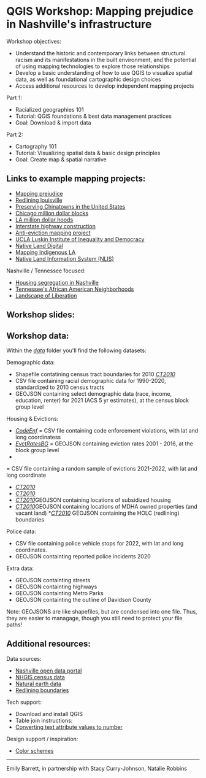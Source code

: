 # QGIS Workshop: Mapping prejudice in Nashville's infrastructure 

Workshop objectives:
* Understand the historic and contemporary links between structural   racism and its manifestations in the built environment, and the potential of using mapping technologies to explore those relationships  
* Develop a basic understanding of how to use QGIS to visualize spatial data, as well as foundational cartographic design choices 
* Access additional resources to develop independent mapping projects 

Part 1: 
* Racialized geographies 101
* Tutorial: QGIS foundations & best data management practices 
* Goal: Download & import data 

Part 2:
* Cartography 101
* Tutorial: Visualizing spatial data & basic design principles 
* Goal: Create map & spatial narrative 

## Links to example mapping projects: 

* [Mapping prejudice](https://mappingprejudice.umn.edu/)
* [Redlining louisville](https://lojic.maps.arcgis.com/apps/MapSeries/index.html?appid=e4d29907953c4094a17cb9ea8f8f89de)
* [Preserving Chinatowns in the United States](https://storymaps.arcgis.com/stories/3fa093b1c6194409ac979b03a4e77ed6)
* [Chicago million dollar blocks](https://chicagosmilliondollarblocks.com/)
* [LA million dollar hoods](https://milliondollarhoods.pre.ss.ucla.edu/)
* [Interstate highway construction](https://www.nbcnews.com/specials/america-highways-inequality/)
* [Anti-eviction mapping project](https://antievictionmap.com/)
* [UCLA Luskin Institute of Inequality and Democracy](https://challengeinequality.luskin.ucla.edu/property-police/)
* [Native Land Digital](https://native-land.ca/)
* [Mapping Indigenous LA](https://www.arcgis.com/apps/MapJournal/index.html?appid=a9e370db955a45ba99c52fb31f31f1fc)
* [Native Land Information System (NLIS)](https://nativeland.info/)

Nashville / Tennessee focused:
* [Housing segregation in Nashville](https://storymaps.arcgis.com/stories/050e09fabed0474b9687525fbc4e4c9a)
* [Tennessee's African American Neighborhoods](https://tnlibarchives.maps.arcgis.com/apps/MapSeries/index.html?appid=8dba65584072450ca8928a5f3408373f)
* [Landscape of Liberation](https://tnmap.tn.gov/civilwar/freedmen/)


## Workshop slides: 

## Workshop data: 

Within the [_data_](data/) folder you'll find the following datasets: 

Demographic data: 
* Shapefile contatining census tract boundaries for 2010 [_CT2010_](data/CT2010/)
* CSV file containing racial demographic data for 1990-2020, standardized to 2010 census tracts 
* GEOJSON containing select demographic data (race, income, education, renter) for 2021 (ACS 5 yr estimates), at the census block group level 

Housing & Evictions:
* [_CodeEnf_](data/housing/CodeEnf.csv) = CSV file containing code enforcement violations, with lat and long coordinatess 
* [_EvctRatesBG_](data/housing/EvctRatesBG.geojson) = GEOJSON containing eviction rates 2001 - 2016, at the block group level 
* 



= CSV file containing a random sample of evictions 2021-2022, with lat and long coordinate 
* [_CT2010_](data/CT2010/)
* [_CT2010_](data/CT2010/)
* [_CT2010_](data/CT2010/)GEOJSON containing locations of subsidized housing 
* [_CT2010_](data/CT2010/)GEOJSON containing locations of MDHA owned properties (and vacant land)
*[_CT2010_](data/CT2010/) GEOJSON containing the HOLC (redlining) boundaries 

Police data: 
* CSV file containing police vehicle stops for 2022, with lat and long coordinates. 
* GEOJSON containting reported police incidents 2020

Extra data:
* GEOJSON containting streets  
* GEOJSON containting highways 
* GEOJSON containting Metro Parks 
* GEOJSON containting the outline of Davidson County 

Note: GEOJSONS are like shapefiles, but are condensed into one file. Thus, they are easier to managage, though you still need to protect your file paths!  

## Additional resources: 

Data sources: 
* [Nashville open data portal](https://data.nashville.gov/)
* [NHGIS census data](https://www.nhgis.org/)
* [Natural earth data](https://www.naturalearthdata.com/)
* [Redlining boundaries](https://chesapeake-deij2-chesbay.hub.arcgis.com/documents/holc-redlining-mapping-inequality/explore)

Tech support: 
* Download and install QGIS
* Table join instructions: 
* [Converting text attribute values to number](https://mapscaping.com/converting-text-to-numbers-in-qgis/)

Design support / inspiration: 
* [Color schemes](https://colorbrewer2.org/#type=sequential&scheme=BuGn&n=3)
 
--------------- 
Emily Barrett, in partnership with Stacy Curry-Johnson, Natalie Robbins 


 
